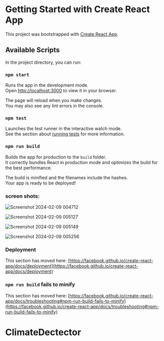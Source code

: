 # Getting Started with Create React App

This project was bootstrapped with [Create React App](https://github.com/facebook/create-react-app).

## Available Scripts

In the project directory, you can run:

### `npm start`

Runs the app in the development mode.\
Open [http://localhost:3000](http://localhost:3000) to view it in your browser.

The page will reload when you make changes.\
You may also see any lint errors in the console.

### `npm test`

Launches the test runner in the interactive watch mode.\
See the section about [running tests](https://facebook.github.io/create-react-app/docs/running-tests) for more information.

### `npm run build`

Builds the app for production to the `build` folder.\
It correctly bundles React in production mode and optimizes the build for the best performance.

The build is minified and the filenames include the hashes.\
Your app is ready to be deployed!

### screen shots:
![Screenshot 2024-02-09 004712](https://github.com/himanshumehlyan2501/ClimateDectector/assets/144013947/a0d1824a-e6a6-4d06-a933-62bb9811e334)

![Screenshot 2024-02-09 005127](https://github.com/himanshumehlyan2501/ClimateDectector/assets/144013947/ac189844-f087-48e3-9c12-2bd3a7171092)


![Screenshot 2024-02-09 005149](https://github.com/himanshumehlyan2501/ClimateDectector/assets/144013947/9a351365-0a67-4e8d-bc1b-520eec6522ac)

![Screenshot 2024-02-09 005256](https://github.com/himanshumehlyan2501/ClimateDectector/assets/144013947/5f9817cd-3aef-4c57-a2ba-4dd0f8541174)




### Deployment

This section has moved here: [https://facebook.github.io/create-react-app/docs/deployment](https://facebook.github.io/create-react-app/docs/deployment)

### `npm run build` fails to minify

This section has moved here: [https://facebook.github.io/create-react-app/docs/troubleshooting#npm-run-build-fails-to-minify](https://facebook.github.io/create-react-app/docs/troubleshooting#npm-run-build-fails-to-minify)
# ClimateDectector
